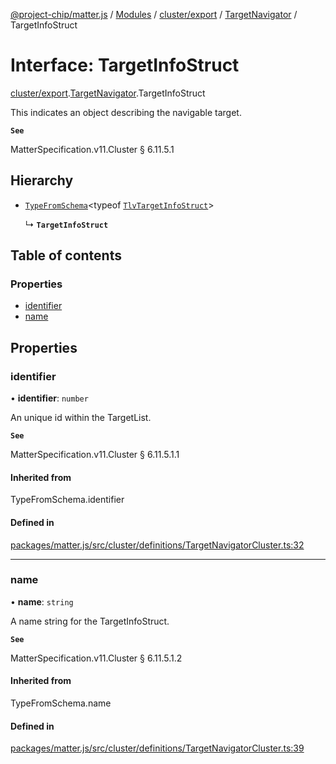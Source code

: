 [@project-chip/matter.js](../README.md) / [Modules](../modules.md) / [cluster/export](../modules/cluster_export.md) / [TargetNavigator](../modules/cluster_export.TargetNavigator.md) / TargetInfoStruct

# Interface: TargetInfoStruct

[cluster/export](../modules/cluster_export.md).[TargetNavigator](../modules/cluster_export.TargetNavigator.md).TargetInfoStruct

This indicates an object describing the navigable target.

**`See`**

MatterSpecification.v11.Cluster § 6.11.5.1

## Hierarchy

- [`TypeFromSchema`](../modules/tlv_export.md#typefromschema)\<typeof [`TlvTargetInfoStruct`](../modules/cluster_export.TargetNavigator.md#tlvtargetinfostruct)\>

  ↳ **`TargetInfoStruct`**

## Table of contents

### Properties

- [identifier](cluster_export.TargetNavigator.TargetInfoStruct.md#identifier)
- [name](cluster_export.TargetNavigator.TargetInfoStruct.md#name)

## Properties

### identifier

• **identifier**: `number`

An unique id within the TargetList.

**`See`**

MatterSpecification.v11.Cluster § 6.11.5.1.1

#### Inherited from

TypeFromSchema.identifier

#### Defined in

[packages/matter.js/src/cluster/definitions/TargetNavigatorCluster.ts:32](https://github.com/project-chip/matter.js/blob/6d3b6a5d957d88a9231d6ecab4bb41f8133112be/packages/matter.js/src/cluster/definitions/TargetNavigatorCluster.ts#L32)

___

### name

• **name**: `string`

A name string for the TargetInfoStruct.

**`See`**

MatterSpecification.v11.Cluster § 6.11.5.1.2

#### Inherited from

TypeFromSchema.name

#### Defined in

[packages/matter.js/src/cluster/definitions/TargetNavigatorCluster.ts:39](https://github.com/project-chip/matter.js/blob/6d3b6a5d957d88a9231d6ecab4bb41f8133112be/packages/matter.js/src/cluster/definitions/TargetNavigatorCluster.ts#L39)
